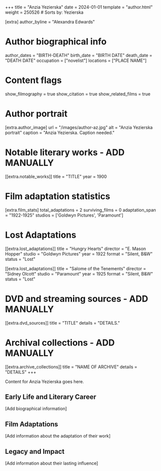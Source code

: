 +++
title = "Anzia Yezierska"
date = 2024-01-01
template = "author.html"
weight = 250526  # Sorts by: Yezierska


[extra]
author_byline = "Alexandra Edwards"

# Author biographical info
author_dates = "BIRTH-DEATH"
birth_date = "BIRTH DATE"
death_date = "DEATH DATE"
occupation = ["novelist"]
locations = ["PLACE NAME"]

# Content flags
show_filmography = true
show_citation = true
show_related_films = true

# Author portrait
[extra.author_image]
url = "/images/author-az.jpg"
alt = "Anzia Yezierska portrait"
caption = "Anzia Yezierska. Caption needed."

# Notable literary works - ADD MANUALLY
[[extra.notable_works]]
title = "TITLE"
year = 1900

# Film adaptation statistics
[extra.film_stats]
total_adaptations = 2
surviving_films = 0
adaptation_span = "1922-1925"
studios = ['Goldwyn Pictures', 'Paramount']
# Lost Adaptations
[[extra.lost_adaptations]]
title = "Hungry Hearts"
director = "E. Mason Hopper"
studio = "Goldwyn Pictures"
year = 1922
format = "Silent, B&W"
status = "Lost"

[[extra.lost_adaptations]]
title = "Salome of the Tenements"
director = "Sidney Olcott"
studio = "Paramount"
year = 1925
format = "Silent, B&W"
status = "Lost"


# DVD and streaming sources - ADD MANUALLY
[[extra.dvd_sources]]
title = "TITLE"
details = "DETAILS."

# Archival collections - ADD MANUALLY
[[extra.archive_collections]]
title = "NAME OF ARCHIVE"
details = "DETAILS"
+++

Content for Anzia Yezierska goes here. 

## Early Life and Literary Career

[Add biographical information]

## Film Adaptations

[Add information about the adaptation of their work]

## Legacy and Impact

[Add information about their lasting influence]
